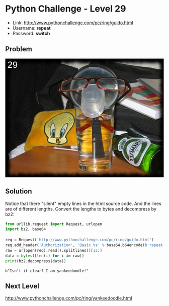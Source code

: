 # Python Challenge - Level 29

- Link: http://www.pythonchallenge.com/pc/ring/guido.html
- Username: **repeat**
- Password: **switch**

## Problem

![](images/whoisit.jpg)


## Solution

Notice that there "silent" empty lines in the html source code. And the lines are of different lengths. Convert the lengths to bytes and decompress by bz2:

```python
from urllib.request import Request, urlopen
import bz2, base64

req = Request('http://www.pythonchallenge.com/pc/ring/guido.html')
req.add_header('Authorization', 'Basic %s' % base64.b64encode(b'repeat:switch').decode())
raw = urlopen(req).read().splitlines()[12:]
data = bytes([len(i) for i in raw])
print(bz2.decompress(data))
```

```
b"Isn't it clear? I am yankeedoodle!"
```

## Next Level

http://www.pythonchallenge.com/pc/ring/yankeedoodle.html